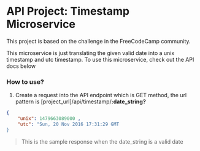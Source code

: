 # API Project: Timestamp Microservice

This project is based on the challenge in the FreeCodeCamp community.

This microservice is just translating the given valid date into a unix timestamp and utc timestamp. To use this microservice, check out the API docs below

### How to use?
1. Create a request into the API endpoint which is GET method, the url pattern is [project_url]/api/timestamp/**:date_string?**

```json
{
    "unix": 1479663089000 ,
    "utc": "Sun, 20 Nov 2016 17:31:29 GMT
}
```
> This is the sample response when the date_string is a valid date